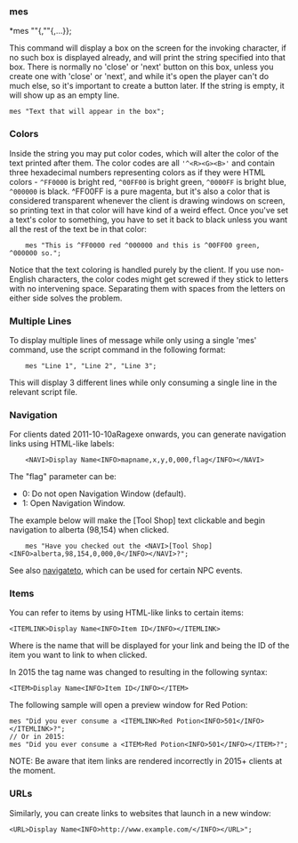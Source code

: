 ### mes
*mes "<string>"{,"<string>"{,...}};

This command will display a box on the screen for the invoking character, if no
such box is displayed already, and will print the string specified into that
box. There is normally no 'close' or 'next' button on this box, unless you
create one with 'close' or 'next', and while it's open the player can't do much
else, so it's important to create a button later. If the string is empty, it
will show up as an empty line.

	mes "Text that will appear in the box";

### Colors

Inside the string you may put color codes, which will alter the color of the
text printed after them. The color codes are all `'^<R><G><B>'` and contain three
hexadecimal numbers representing colors as if they were HTML colors - `^FF0000` is
bright red, `^00FF00` is bright green, `^0000FF` is bright blue, `^000000` is black.
^FF00FF is a pure magenta, but it's also a color that is considered transparent
whenever the client is drawing windows on screen, so printing text in that color
will have kind of a weird effect. Once you've set a text's color to something,
you have to set it back to black unless you want all the rest of the text be in
that color:
```
	mes "This is ^FF0000 red ^000000 and this is ^00FF00 green, ^000000 so.";
```
Notice that the text coloring is handled purely by the client. If you use non-
English characters, the color codes might get screwed if they stick to letters
with no intervening space. Separating them with spaces from the letters on
either side solves the problem.

### Multiple Lines

To display multiple lines of message while only using a single 'mes' command,
use the script command in the following format:
```
	mes "Line 1", "Line 2", "Line 3";
```
This will display 3 different lines while only consuming a single line in
the relevant script file.

### Navigation

For clients dated 2011-10-10aRagexe onwards, you can generate navigation links
using HTML-like labels:
```
	<NAVI>Display Name<INFO>mapname,x,y,0,000,flag</INFO></NAVI>
```

The "flag" parameter can be:
* 0: Do not open Navigation Window (default).
* 1: Open Navigation Window.

The example below will make the [Tool Shop] text clickable and begin navigation
to alberta (98,154) when clicked.
```
	mes "Have you checked out the <NAVI>[Tool Shop]<INFO>alberta,98,154,0,000,0</INFO></NAVI>?";
```
See also [navigateto](##navigateto), which can be used for certain NPC events.

### Items

You can refer to items by using HTML-like links to certain items:

	<ITEMLINK>Display Name<INFO>Item ID</INFO></ITEMLINK>

Where <Display Name> is the name that will be displayed for your link and
<Item ID> being the ID of the item you want to link to when clicked.

In 2015 the tag name was changed to <ITEM> resulting in the following syntax:

	<ITEM>Display Name<INFO>Item ID</INFO></ITEM>

The following sample will open a preview window for Red Potion:

	mes "Did you ever consume a <ITEMLINK>Red Potion<INFO>501</INFO></ITEMLINK>?";
	// Or in 2015:
	mes "Did you ever consume a <ITEM>Red Potion<INFO>501</INFO></ITEM>?";

NOTE: Be aware that item links are rendered incorrectly in 2015+ clients at the moment.

### URLs

Similarly, you can create links to websites that launch in a new window:

	<URL>Display Name<INFO>http://www.example.com/</INFO></URL>";
